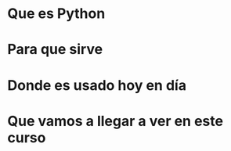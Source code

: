 
# Que es Python

# Para que sirve

# Donde es usado hoy en día

# Que vamos a llegar a ver en este curso
